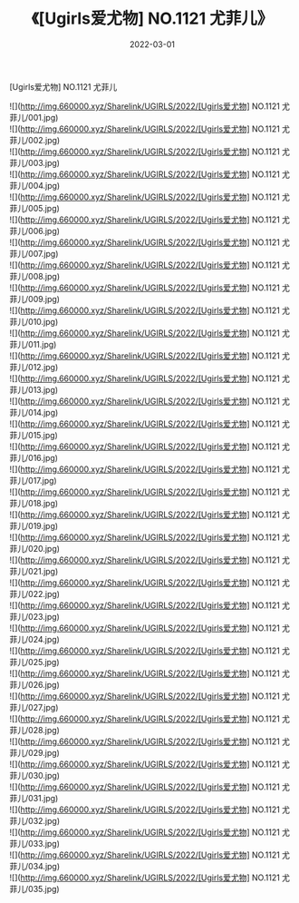 ﻿---
layout: post
title:  《[Ugirls爱尤物] NO.1121 尤菲儿》
date:   2022-03-01
img: http://img.660000.xyz/Sharelink/UGIRLS/2022/[Ugirls爱尤物] NO.1121 尤菲儿/000.jpg
categories: [美女, 清纯, 唯美]
---

[Ugirls爱尤物] NO.1121 尤菲儿

 ![](http://img.660000.xyz/Sharelink/UGIRLS/2022/[Ugirls爱尤物] NO.1121 尤菲儿/001.jpg) <br>![](http://img.660000.xyz/Sharelink/UGIRLS/2022/[Ugirls爱尤物] NO.1121 尤菲儿/002.jpg) <br>![](http://img.660000.xyz/Sharelink/UGIRLS/2022/[Ugirls爱尤物] NO.1121 尤菲儿/003.jpg) <br>![](http://img.660000.xyz/Sharelink/UGIRLS/2022/[Ugirls爱尤物] NO.1121 尤菲儿/004.jpg) <br>![](http://img.660000.xyz/Sharelink/UGIRLS/2022/[Ugirls爱尤物] NO.1121 尤菲儿/005.jpg) <br>![](http://img.660000.xyz/Sharelink/UGIRLS/2022/[Ugirls爱尤物] NO.1121 尤菲儿/006.jpg) <br>![](http://img.660000.xyz/Sharelink/UGIRLS/2022/[Ugirls爱尤物] NO.1121 尤菲儿/007.jpg) <br>![](http://img.660000.xyz/Sharelink/UGIRLS/2022/[Ugirls爱尤物] NO.1121 尤菲儿/008.jpg) <br>![](http://img.660000.xyz/Sharelink/UGIRLS/2022/[Ugirls爱尤物] NO.1121 尤菲儿/009.jpg) <br>![](http://img.660000.xyz/Sharelink/UGIRLS/2022/[Ugirls爱尤物] NO.1121 尤菲儿/010.jpg) <br>![](http://img.660000.xyz/Sharelink/UGIRLS/2022/[Ugirls爱尤物] NO.1121 尤菲儿/011.jpg) <br>![](http://img.660000.xyz/Sharelink/UGIRLS/2022/[Ugirls爱尤物] NO.1121 尤菲儿/012.jpg) <br>![](http://img.660000.xyz/Sharelink/UGIRLS/2022/[Ugirls爱尤物] NO.1121 尤菲儿/013.jpg) <br>![](http://img.660000.xyz/Sharelink/UGIRLS/2022/[Ugirls爱尤物] NO.1121 尤菲儿/014.jpg) <br>![](http://img.660000.xyz/Sharelink/UGIRLS/2022/[Ugirls爱尤物] NO.1121 尤菲儿/015.jpg) <br>![](http://img.660000.xyz/Sharelink/UGIRLS/2022/[Ugirls爱尤物] NO.1121 尤菲儿/016.jpg) <br>![](http://img.660000.xyz/Sharelink/UGIRLS/2022/[Ugirls爱尤物] NO.1121 尤菲儿/017.jpg) <br>![](http://img.660000.xyz/Sharelink/UGIRLS/2022/[Ugirls爱尤物] NO.1121 尤菲儿/018.jpg) <br>![](http://img.660000.xyz/Sharelink/UGIRLS/2022/[Ugirls爱尤物] NO.1121 尤菲儿/019.jpg) <br>![](http://img.660000.xyz/Sharelink/UGIRLS/2022/[Ugirls爱尤物] NO.1121 尤菲儿/020.jpg) <br>![](http://img.660000.xyz/Sharelink/UGIRLS/2022/[Ugirls爱尤物] NO.1121 尤菲儿/021.jpg) <br>![](http://img.660000.xyz/Sharelink/UGIRLS/2022/[Ugirls爱尤物] NO.1121 尤菲儿/022.jpg) <br>![](http://img.660000.xyz/Sharelink/UGIRLS/2022/[Ugirls爱尤物] NO.1121 尤菲儿/023.jpg) <br>![](http://img.660000.xyz/Sharelink/UGIRLS/2022/[Ugirls爱尤物] NO.1121 尤菲儿/024.jpg) <br>![](http://img.660000.xyz/Sharelink/UGIRLS/2022/[Ugirls爱尤物] NO.1121 尤菲儿/025.jpg) <br>![](http://img.660000.xyz/Sharelink/UGIRLS/2022/[Ugirls爱尤物] NO.1121 尤菲儿/026.jpg) <br>![](http://img.660000.xyz/Sharelink/UGIRLS/2022/[Ugirls爱尤物] NO.1121 尤菲儿/027.jpg) <br>![](http://img.660000.xyz/Sharelink/UGIRLS/2022/[Ugirls爱尤物] NO.1121 尤菲儿/028.jpg) <br>![](http://img.660000.xyz/Sharelink/UGIRLS/2022/[Ugirls爱尤物] NO.1121 尤菲儿/029.jpg) <br>![](http://img.660000.xyz/Sharelink/UGIRLS/2022/[Ugirls爱尤物] NO.1121 尤菲儿/030.jpg) <br>![](http://img.660000.xyz/Sharelink/UGIRLS/2022/[Ugirls爱尤物] NO.1121 尤菲儿/031.jpg) <br>![](http://img.660000.xyz/Sharelink/UGIRLS/2022/[Ugirls爱尤物] NO.1121 尤菲儿/032.jpg) <br>![](http://img.660000.xyz/Sharelink/UGIRLS/2022/[Ugirls爱尤物] NO.1121 尤菲儿/033.jpg) <br>![](http://img.660000.xyz/Sharelink/UGIRLS/2022/[Ugirls爱尤物] NO.1121 尤菲儿/034.jpg) <br>![](http://img.660000.xyz/Sharelink/UGIRLS/2022/[Ugirls爱尤物] NO.1121 尤菲儿/035.jpg) <br>